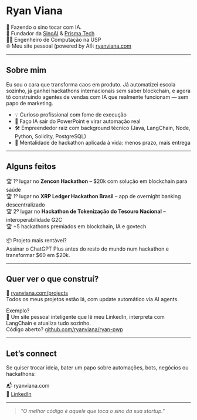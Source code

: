 # Ryan Viana

🔔 Fazendo o sino tocar com IA.  
🚀 Fundador da [SinoAI](https://sinoai.com) & [Prisma Tech](https://www.linkedin.com/company/prismatech-ai)  
👨‍💻 Engenheiro de Computação na USP  
🌐 Meu site pessoal (powered by AI): [ryanviana.com](https://ryanviana.com)

---

## Sobre mim

Eu sou o cara que transforma caos em produto. Já automatizei escola sozinho, já ganhei hackathons internacionais sem saber blockchain, e agora tô construindo agentes de vendas com IA que realmente funcionam — sem papo de marketing.

- 💡 Curioso profissional com fome de execução
- 🤖 Faço IA sair do PowerPoint e virar automação real
- 🛠️ Empreendedor raiz com background técnico (Java, LangChain, Node, Python, Solidity, PostgreSQL)
- 🧠 Mentalidade de hackathon aplicada à vida: menos prazo, mais entrega

---

## Alguns feitos

🏆 1º lugar no **Zencon Hackathon** – $20k com solução em blockchain para saúde  
🏆 1º lugar no **XRP Ledger Hackathon Brasil** – app de overnight banking descentralizado  
🏆 2º lugar no **Hackathon de Tokenização do Tesouro Nacional** – interoperabilidade G2C  
🏆 +5 hackathons premiados em blockchain, IA e govtech

📦 Projeto mais rentável?  
Assinar o ChatGPT Plus antes do resto do mundo num hackathon e transformar $60 em $20k.

---

## Quer ver o que construí?

🧠 [ryanviana.com/projects](https://ryanviana.com/projects)  
Todos os meus projetos estão lá, com update automático via AI agents.

Exemplo?  
💬 Um site pessoal inteligente que lê meu LinkedIn, interpreta com LangChain e atualiza tudo sozinho.  
Código aberto? [github.com/ryanviana/ryan-pwp](https://github.com/ryanviana/ryan-pwp)

---

## Let’s connect

Se quiser trocar ideia, bater um papo sobre automações, bots, negócios ou hackathons:

📬 ryanviana.com  
📇 [LinkedIn](https://linkedin.com/in/ryanviana)

---

> *"O melhor código é aquele que toca o sino da sua startup."*


